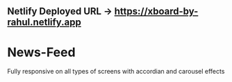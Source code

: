 ## Netlify Deployed URL -> https://xboard-by-rahul.netlify.app
# News-Feed
Fully responsive on all types of screens with accordian and carousel effects
